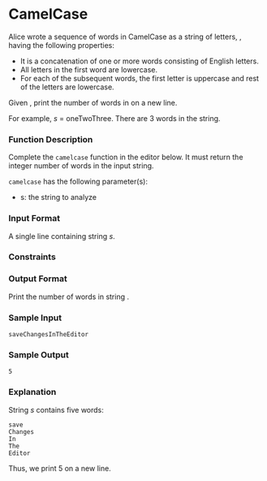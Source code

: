# CamelCase

Alice wrote a sequence of words in CamelCase as a string of letters, , having the following properties:

* It is a concatenation of one or more words consisting of English letters.
* All letters in the first word are lowercase.
* For each of the subsequent words, the first letter is uppercase and rest of the letters are lowercase.

Given , print the number of words in  on a new line.

For example, _s_ = oneTwoThree. There are 3 words in the string.

### Function Description

Complete the `camelcase` function in the editor below. It must return the integer number of words in the input string.

`camelcase` has the following parameter(s):

* s: the string to analyze

### Input Format

A single line containing string _s_.

### Constraints

### Output Format

Print the number of words in string .

### Sample Input
```
saveChangesInTheEditor
```

### Sample Output
```
5
```

### Explanation

String _s_ contains five words:

```
save
Changes
In
The
Editor
```

Thus, we print 5 on a new line.